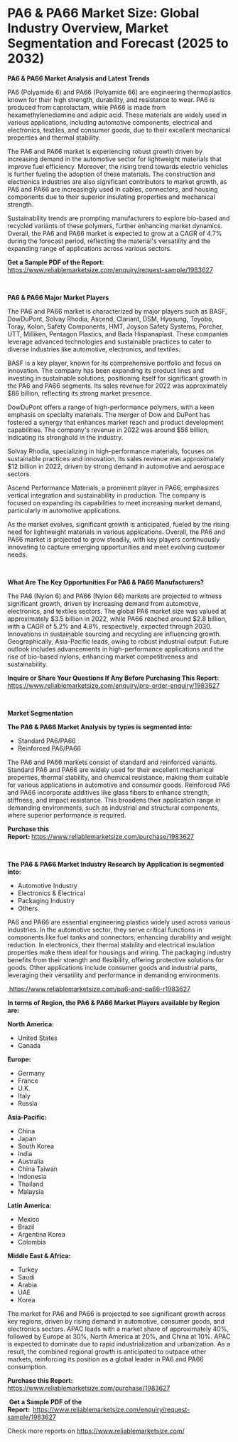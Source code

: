 <p><h1>PA6 & PA66 Market Size: Global Industry Overview, Market Segmentation and Forecast (2025 to 2032)</h1></p><p><strong>PA6 & PA66 Market Analysis and Latest Trends</strong></p>
<p><p>PA6 (Polyamide 6) and PA66 (Polyamide 66) are engineering thermoplastics known for their high strength, durability, and resistance to wear. PA6 is produced from caprolactam, while PA66 is made from hexamethylenediamine and adipic acid. These materials are widely used in various applications, including automotive components, electrical and electronics, textiles, and consumer goods, due to their excellent mechanical properties and thermal stability.</p><p>The PA6 and PA66 market is experiencing robust growth driven by increasing demand in the automotive sector for lightweight materials that improve fuel efficiency. Moreover, the rising trend towards electric vehicles is further fueling the adoption of these materials. The construction and electronics industries are also significant contributors to market growth, as PA6 and PA66 are increasingly used in cables, connectors, and housing components due to their superior insulating properties and mechanical strength.</p><p>Sustainability trends are prompting manufacturers to explore bio-based and recycled variants of these polymers, further enhancing market dynamics. Overall, the PA6 and PA66 market is expected to grow at a CAGR of 4.7% during the forecast period, reflecting the material's versatility and the expanding range of applications across various sectors.</p></p>
<p><strong>Get a Sample PDF of the Report:&nbsp;</strong> <a href="https://www.reliablemarketsize.com/enquiry/request-sample/1983627?utm_campaign=3382&utm_medium=2&utm_source=Github&utm_content=ia&utm_term=03042025&utm_id=pa6-pa66">https://www.reliablemarketsize.com/enquiry/request-sample/1983627</a></p>
<p>&nbsp;</p>
<p><strong>PA6 & PA66 Major Market Players</strong></p>
<p><p>The PA6 and PA66 market is characterized by major players such as BASF, DowDuPont, Solvay Rhodia, Ascend, Clariant, DSM, Hyosung, Toyobo, Toray, Kolon, Safety Components, HMT, Joyson Safety Systems, Porcher, UTT, Milliken, Pentagon Plastics, and Bada Hispanaplast. These companies leverage advanced technologies and sustainable practices to cater to diverse industries like automotive, electronics, and textiles.</p><p>BASF is a key player, known for its comprehensive portfolio and focus on innovation. The company has been expanding its product lines and investing in sustainable solutions, positioning itself for significant growth in the PA6 and PA66 segments. Its sales revenue for 2022 was approximately $86 billion, reflecting its strong market presence.</p><p>DowDuPont offers a range of high-performance polymers, with a keen emphasis on specialty materials. The merger of Dow and DuPont has fostered a synergy that enhances market reach and product development capabilities. The company's revenue in 2022 was around $56 billion, indicating its stronghold in the industry.</p><p>Solvay Rhodia, specializing in high-performance materials, focuses on sustainable practices and innovation. Its sales revenue was approximately $12 billion in 2022, driven by strong demand in automotive and aerospace sectors.</p><p>Ascend Performance Materials, a prominent player in PA66, emphasizes vertical integration and sustainability in production. The company is focused on expanding its capabilities to meet increasing market demand, particularly in automotive applications.</p><p>As the market evolves, significant growth is anticipated, fueled by the rising need for lightweight materials in various applications. Overall, the PA6 and PA66 market is projected to grow steadily, with key players continuously innovating to capture emerging opportunities and meet evolving customer needs.</p></p>
<p>&nbsp;</p>
<p><strong>What Are The Key Opportunities For PA6 & PA66 Manufacturers?</strong></p>
<p><p>The PA6 (Nylon 6) and PA66 (Nylon 66) markets are projected to witness significant growth, driven by increasing demand from automotive, electronics, and textiles sectors. The global PA6 market size was valued at approximately $3.5 billion in 2022, while PA66 reached around $2.8 billion, with a CAGR of 5.2% and 4.8%, respectively, expected through 2030. Innovations in sustainable sourcing and recycling are influencing growth. Geographically, Asia-Pacific leads, owing to robust industrial output. Future outlook includes advancements in high-performance applications and the rise of bio-based nylons, enhancing market competitiveness and sustainability.</p></p>
<p><strong>Inquire or Share Your Questions If Any Before Purchasing This Report:</strong> <a href="https://www.reliablemarketsize.com/enquiry/pre-order-enquiry/1983627?utm_campaign=3382&utm_medium=2&utm_source=Github&utm_content=ia&utm_term=03042025&utm_id=pa6-pa66">https://www.reliablemarketsize.com/enquiry/pre-order-enquiry/1983627</a></p>
<p>&nbsp;</p>
<p><strong>Market Segmentation</strong></p>
<p><strong>The PA6 & PA66 Market Analysis by types is segmented into:</strong></p>
<p><ul><li>Standard PA6/PA66</li><li>Reinforced PA6/PA66</li></ul></p>
<p><p>The PA6 and PA66 markets consist of standard and reinforced variants. Standard PA6 and PA66 are widely used for their excellent mechanical properties, thermal stability, and chemical resistance, making them suitable for various applications in automotive and consumer goods. Reinforced PA6 and PA66 incorporate additives like glass fibers to enhance strength, stiffness, and impact resistance. This broadens their application range in demanding environments, such as industrial and structural components, where superior performance is required.</p></p>
<p><strong>Purchase this Report:&nbsp;</strong><a href="https://www.reliablemarketsize.com/purchase/1983627?utm_campaign=3382&utm_medium=2&utm_source=Github&utm_content=ia&utm_term=03042025&utm_id=pa6-pa66">https://www.reliablemarketsize.com/purchase/1983627</a></p>
<p>&nbsp;</p>
<p><strong>The PA6 & PA66 Market Industry Research by Application is segmented into:</strong></p>
<p><ul><li>Automotive Industry</li><li>Electronics & Electrical</li><li>Packaging Industry</li><li>Others</li></ul></p>
<p><p>PA6 and PA66 are essential engineering plastics widely used across various industries. In the automotive sector, they serve critical functions in components like fuel tanks and connectors, enhancing durability and weight reduction. In electronics, their thermal stability and electrical insulation properties make them ideal for housings and wiring. The packaging industry benefits from their strength and flexibility, offering protective solutions for goods. Other applications include consumer goods and industrial parts, leveraging their versatility and performance in demanding environments.</p></p>
<p><a href="https://www.reliablemarketsize.com/pa6-and-pa66-r1983627?utm_campaign=3382&utm_medium=2&utm_source=Github&utm_content=ia&utm_term=03042025&utm_id=pa6-pa66">&nbsp;https://www.reliablemarketsize.com/pa6-and-pa66-r1983627</a></p>
<p><strong>In terms of Region, the PA6 & PA66 Market Players available by Region are:</strong></p>
<p>
    <p> <strong> North America: </strong>
        <ul>
            <li>United States</li>
            <li>Canada</li>
        </ul>
        </p> 
    <p> <strong> Europe: </strong>
        <ul>
            <li>Germany</li>
            <li>France</li>
            <li>U.K.</li>
            <li>Italy</li>
            <li>Russia</li>
        </ul>
        </p> 
    <p> <strong> Asia-Pacific: </strong>
        <ul>
            <li>China</li>
            <li>Japan</li>
            <li>South Korea</li>
            <li>India</li>
            <li>Australia</li>
            <li>China Taiwan</li>
            <li>Indonesia</li>
            <li>Thailand</li>
            <li>Malaysia</li>
        </ul>
        </p> 
    <p> <strong> Latin America: </strong>
        <ul>
            <li>Mexico</li>
            <li>Brazil</li>
            <li>Argentina Korea</li>
            <li>Colombia</li>
        </ul>
        </p> 
    <p> <strong> Middle East & Africa: </strong>
        <ul>
            <li>Turkey</li>
            <li>Saudi</li>
            <li>Arabia</li>
            <li>UAE</li>
            <li>Korea</li>
        </ul>
    </p>
    </p>
<p><p>The market for PA6 and PA66 is projected to see significant growth across key regions, driven by rising demand in automotive, consumer goods, and electronics sectors. APAC leads with a market share of approximately 40%, followed by Europe at 30%, North America at 20%, and China at 10%. APAC is expected to dominate due to rapid industrialization and urbanization. As a result, the combined regional growth is anticipated to outpace other markets, reinforcing its position as a global leader in PA6 and PA66 consumption.</p></p>
<p><strong>Purchase this Report: </strong><a href="https://www.reliablemarketsize.com/purchase/1983627?utm_campaign=3382&utm_medium=2&utm_source=Github&utm_content=ia&utm_term=03042025&utm_id=pa6-pa66">https://www.reliablemarketsize.com/purchase/1983627</a></p>
<p>&nbsp;<strong>Get a Sample PDF of the Report:&nbsp;&nbsp;</strong><a href="https://www.reliablemarketsize.com/enquiry/request-sample/1983627?utm_campaign=3382&utm_medium=2&utm_source=Github&utm_content=ia&utm_term=03042025&utm_id=pa6-pa66">https://www.reliablemarketsize.com/enquiry/request-sample/1983627</a></p>
<p><strong></strong></p>
<p>Check more reports on <a href="https://www.reliablemarketsize.com/?utm_campaign=3382&utm_medium=2&utm_source=Github&utm_content=ia&utm_term=03042025&utm_id=pa6-pa66">https://www.reliablemarketsize.com/</a></p>